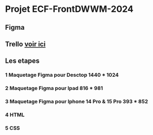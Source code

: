 # Projet ECF-FrontDWWM-2024

## Figma

## Trello [voir ici](https://trello.com/b/Y8B1iAkv/conduite-de-projet)

## Les etapes

### 1 Maquetage Figma pour Desctop 1440 * 1024

### 2 Maquetage Figma pour Ipad 816 * 981

### 3 Maquetage Figma pour Iphone 14 Pro & 15 Pro 393 * 852

### 4 HTML

### 5 CSS
